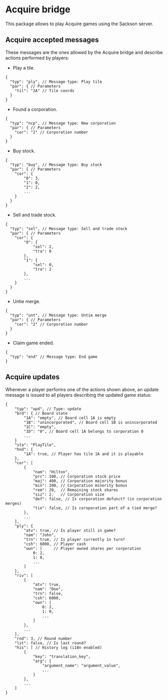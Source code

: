 # Acquire bridge

This package allows to play Acquire games using the Sackson server.

## Acquire accepted messages

These messages are the ones allowed by the Acquire bridge and describe actions performed by players:

* Play a tile.
```
{
  "typ": "ply", // Message type: Play tile
  "par": { // Parameters
    "til": "2A" // Tile coords
  }
}
```

* Found a corporation.
```
{
  "typ": "ncp", // Message type: New corporation
  "par": { // Parameters
    "cor": "2" // Corporation number
  }
}
```

* Buy stock.
```
{
  "typ": "buy", // Message type: Buy stock
  "par": { // Parameters
    "cor": {
        "0": 3,
        "1": 0,
        "2": 2,
        ...
    } 
  }
}
```

* Sell and trade stock.
```
{
  "typ": "sel", // Message type: Sell and trade stock
  "par": { // Parameters
    "cor": {
        "0": {
            "sel": 2,
            "tra": 0
        },
        "1": {
            "sel": 0,
            "tra": 2
        },
        ...
    } 
  }
}
```

* Untie merge.
```
{
  "typ": "unt", // Message type: Untie merge
  "par": { // Parameters
    "cor": "2" // Corporation number
  }
}
```

* Claim game ended.
```
{
  "typ": "end" // Message type: End game
}
```

## Acquire updates

Whenever a player performs one of the actions shown above, an update message is issued to all players describing 
the updated game status:

```
{
    "typ": "upd", // Type: update
    "brd": { // Board state
        "1A": "empty", // Board cell 1A is empty
        "1B": "unincorporated", // Board cell 1B is unincorporated
        "1C": "empty",
        "1D": "0", // Board cell 1A belongs to corporation 0
        ...
    }
    "sta": "PlayTile",
    "hnd": {
        "1A": true, // Player has tile 1A and it is playable
    },
    "cor": [
        {
            "nam": "Hilton",
            "prc": 100, // Corporation stock price
            "maj": 400, // Corporation majority bonus
            "min": 200, // Corporation minority bonus
            "rem": 20,  // Remaining stock shares
            "siz": 2,   // Corporation size
            "def": false, // Is corporation defunct? (in corporation merges)
            "tie": false, // Is coroporation part of a tied merge?
        },
        ...
    ],
    "ply": {
        "atv": true, // Is player still in game?
        "nam": "John",
        "trn": true, // Is player currently in turn?
        "csh": 6000, // Player cash
        "own": [     // Player owned shares per corporation
            0: 2,
            1: 0,
            ...
        ]
    },
    "riv": [
        {
            "atv": true,
            "nam": "Doe",
            "trn": false,
            "csh": 6000,
            "own": [
                0: 2,
                1: 0,
                ...
            ]
        },
        ...
    ],
    "rnd": 3, // Round number
    "lst": false, // Is last round?
    "his": [ // History log (i18n enabled)
        {
            "key": "translation_key",
            "arg": {
                "argument_name": "argument_value",
                ...
            }
        },
        ...
    ]
}
```
